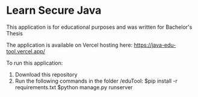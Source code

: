 # Learn Secure Java
This application is for educational purposes and was written for Bachelor's Thesis

The application is available on Vercel hosting here: https://java-edu-tool.vercel.app/

To run this application:
1. Download this repository
2. Run the following commands in the folder /eduTool:
   $pip install -r requirements.txt
   $python manage.py runserver